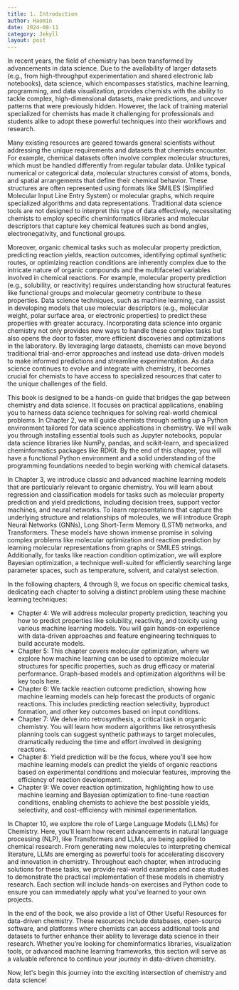 ```yaml
---
title: 1. Introduction
author: Haomin
date: 2024-08-11
category: Jekyll
layout: post
---
```


In recent years, the field of chemistry has been transformed by advancements in data science. Due to the availability of larger datasets (e.g., from high-throughput experimentation and shared electronic lab notebooks), data science, which encompasses statistics, machine learning, programming, and data visualization, provides chemists with the ability to tackle complex, high-dimensional datasets, make predictions, and uncover patterns that were previously hidden. However, the lack of training material specialized for chemists has made it challenging for professionals and students alike to adopt these powerful techniques into their workflows and research.

Many existing resources are geared towards general scientists without addressing the unique requirements and datasets that chemists encounter. For example, chemical datasets often involve complex molecular structures, which must be handled differently from regular tabular data. Unlike typical numerical or categorical data, molecular structures consist of atoms, bonds, and spatial arrangements that define their chemical behavior. These structures are often represented using formats like SMILES (Simplified Molecular Input Line Entry System) or molecular graphs, which require specialized algorithms and data representations. Traditional data science tools are not designed to interpret this type of data effectively, necessitating chemists to employ specific cheminformatics libraries and molecular descriptors that capture key chemical features such as bond angles, electronegativity, and functional groups.

Moreover, organic chemical tasks such as molecular property prediction, predicting reaction yields, reaction outcomes, identifying optimal synthetic routes, or optimizing reaction conditions are inherently complex due to the intricate nature of organic compounds and the multifaceted variables involved in chemical reactions. For example, molecular property prediction (e.g., solubility, or reactivity) requires understanding how structural features like functional groups and molecular geometry contribute to these properties. Data science techniques, such as machine learning, can assist in developing models that use molecular descriptors (e.g., molecular weight, polar surface area, or electronic properties) to predict these properties with greater accuracy.
Incorporating data science into organic chemistry not only provides new ways to handle these complex tasks but also opens the door to faster, more efficient discoveries and optimizations in the laboratory. By leveraging large datasets, chemists can move beyond traditional trial-and-error approaches and instead use data-driven models to make informed predictions and streamline experimentation. As data science continues to evolve and integrate with chemistry, it becomes crucial for chemists to have access to specialized resources that cater to the unique challenges of the field.

This book is designed to be a hands-on guide that bridges the gap between chemistry and data science. It focuses on practical applications, enabling you to harness data science techniques for solving real-world chemical problems. In Chapter 2, we will guide chemists through setting up a Python environment tailored for data science applications in chemistry. We will walk you through installing essential tools such as Jupyter notebooks, popular data science libraries like NumPy, pandas, and scikit-learn, and specialized cheminformatics packages like RDKit. By the end of this chapter, you will have a functional Python environment and a solid understanding of the programming foundations needed to begin working with chemical datasets.

In Chapter 3, we introduce classic and advanced machine learning models that are particularly relevant to organic chemistry. You will learn about regression and classification models for tasks such as molecular property prediction and yield predictions, including decision trees, support vector machines, and neural networks. To learn representations that capture the underlying structure and relationships of molecules, we will introduce Graph Neural Networks (GNNs), Long Short-Term Memory (LSTM) networks, and Transformers. These models have shown immense promise in solving complex problems like molecular optimization and reaction prediction by learning molecular representations from graphs or SMILES strings. Additionally, for tasks like reaction condition optimization, we will explore Bayesian optimization, a technique well-suited for efficiently searching large parameter spaces, such as temperature, solvent, and catalyst selection.

In the following chapters, 4 through 9, we focus on specific chemical tasks, dedicating each chapter to solving a distinct problem using these machine learning techniques:

- Chapter 4: We will address molecular property prediction, teaching you how to predict properties like solubility, reactivity, and toxicity using various machine learning models. You will gain hands-on experience with data-driven approaches and feature engineering techniques to build accurate models.
- Chapter 5: This chapter covers molecular optimization, where we explore how machine learning can be used to optimize molecular structures for specific properties, such as drug efficacy or material performance. Graph-based models and optimization algorithms will be key tools here.
- Chapter 6: We tackle reaction outcome prediction, showing how machine learning models can help forecast the products of organic reactions. This includes predicting reaction selectivity, byproduct formation, and other key outcomes based on input conditions.
- Chapter 7: We delve into retrosynthesis, a critical task in organic chemistry. You will learn how modern algorithms like retrosynthesis planning tools can suggest synthetic pathways to target molecules, dramatically reducing the time and effort involved in designing reactions.
- Chapter 8: Yield prediction will be the focus, where you’ll see how machine learning models can predict the yields of organic reactions based on experimental conditions and molecular features, improving the efficiency of reaction development.
- Chapter 9: We cover reaction optimization, highlighting how to use machine learning and Bayesian optimization to fine-tune reaction conditions, enabling chemists to achieve the best possible yields, selectivity, and cost-efficiency with minimal experimentation.

In Chapter 10, we explore the role of Large Language Models (LLMs) for Chemistry. Here, you’ll learn how recent advancements in natural language processing (NLP), like Transformers and LLMs, are being applied to chemical research. From generating new molecules to interpreting chemical literature, LLMs are emerging as powerful tools for accelerating discovery and innovation in chemistry.
Throughout each chapter, when introducing solutions for these tasks, we provide real-world examples and case studies to demonstrate the practical implementation of these models in chemistry research. Each section will include hands-on exercises and Python code to ensure you can immediately apply what you've learned to your own projects.

In the end of the book, we also provide a list of Other Useful Resources for data-driven chemistry. These resources include databases, open-source software, and platforms where chemists can access additional tools and datasets to further enhance their ability to leverage data science in their research. Whether you’re looking for cheminformatics libraries, visualization tools, or advanced machine learning frameworks, this section will serve as a valuable reference to continue your journey in data-driven chemistry.

Now, let's begin this journey into the exciting intersection of chemistry and data science!
